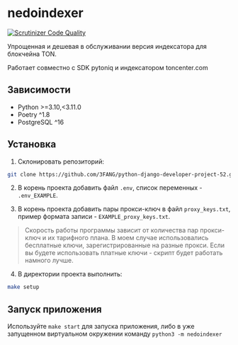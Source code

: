 # nedoindexer

[![Scrutinizer Code Quality](https://scrutinizer-ci.com/g/3FANG/nedoindexer/badges/quality-score.png?b=main)](https://scrutinizer-ci.com/g/3FANG/nedoindexer/?branch=main)

Упрощенная и дешевая в обслуживании версия индексатора для блокчейна TON.

Работает совместно с SDK pytoniq и индексатором toncenter.com

## Зависимости
- Python >=3.10,<3.11.0
- Poetry ^1.8  
- PostgreSQL ^16

## Установка
1. Склонировать репозиторий:
 ```bash
 git clone https://github.com/3FANG/python-django-developer-project-52.git
 ```
2. В корень проекта добавить файл ```.env```, список переменных - ```.env_EXAMPLE```.

3. В корень проекта добавить пары прокси-ключ в файл ```proxy_keys.txt```, пример формата записи - ```EXAMPLE_proxy_keys.txt```.
> Скорость работы программы зависит от количества пар прокси-ключ и их тарифного плана. В моем случае использовались бесплатные ключи,
> зарегистрированные на разные прокси. Если вы будете использовать платные ключи - скрипт будет работать намного лучше.

4. В директории проекта выполнить:
 ```bash
 make setup 
```

## Запуск приложения
Используйте ```make start``` для запуска приложения, либо в уже запущенном виртуальном окружении команду `python3 -m nedoindexer`

